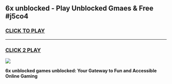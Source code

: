 
## 6x unblocked - Play Unblocked Gmaes & Free #j5co4
<h3>
<a href="https://news.freeplayer.one?title=6x_unblocked&ref=24F">CLICK TO PLAY</a></h3>
<hr>

<h3>
<a href="https://news.freeplayer.one?title=6x_unblocked&ref=24F">CLICK 2 PLAY</a>
  
</h3>

<a href="https://news.freeplayer.one?title=6x_unblocked&ref=24F/"><img src="https://clearcache.store/games.png"></a>


**6x unblocked games unblocked: Your Gateway to Fun and Accessible Online Gaming**
